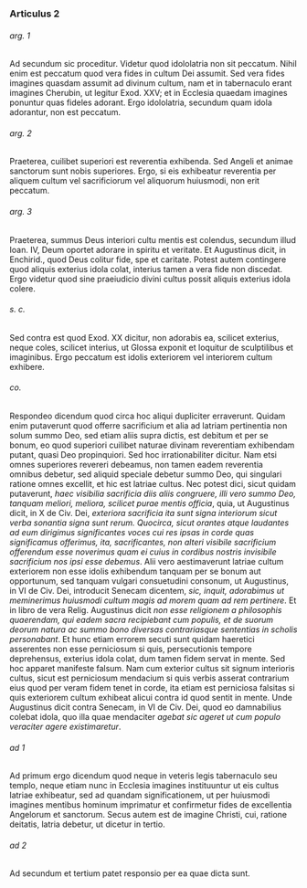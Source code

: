 ### Articulus 2

###### arg. 1
Ad secundum sic proceditur. Videtur quod idololatria non sit peccatum. Nihil enim est peccatum quod vera fides in cultum Dei assumit. Sed vera fides imagines quasdam assumit ad divinum cultum, nam et in tabernaculo erant imagines Cherubin, ut legitur Exod. XXV; et in Ecclesia quaedam imagines ponuntur quas fideles adorant. Ergo idololatria, secundum quam idola adorantur, non est peccatum.

###### arg. 2
Praeterea, cuilibet superiori est reverentia exhibenda. Sed Angeli et animae sanctorum sunt nobis superiores. Ergo, si eis exhibeatur reverentia per aliquem cultum vel sacrificiorum vel aliquorum huiusmodi, non erit peccatum.

###### arg. 3
Praeterea, summus Deus interiori cultu mentis est colendus, secundum illud Ioan. IV, Deum oportet adorare in spiritu et veritate. Et Augustinus dicit, in Enchirid., quod Deus colitur fide, spe et caritate. Potest autem contingere quod aliquis exterius idola colat, interius tamen a vera fide non discedat. Ergo videtur quod sine praeiudicio divini cultus possit aliquis exterius idola colere.

###### s. c.
Sed contra est quod Exod. XX dicitur, non adorabis ea, scilicet exterius, neque coles, scilicet interius, ut Glossa exponit et loquitur de sculptilibus et imaginibus. Ergo peccatum est idolis exteriorem vel interiorem cultum exhibere.

###### co.
Respondeo dicendum quod circa hoc aliqui dupliciter erraverunt. Quidam enim putaverunt quod offerre sacrificium et alia ad latriam pertinentia non solum summo Deo, sed etiam aliis supra dictis, est debitum et per se bonum, eo quod superiori cuilibet naturae divinam reverentiam exhibendam putant, quasi Deo propinquiori. Sed hoc irrationabiliter dicitur. Nam etsi omnes superiores revereri debeamus, non tamen eadem reverentia omnibus debetur, sed aliquid speciale debetur summo Deo, qui singulari ratione omnes excellit, et hic est latriae cultus. Nec potest dici, sicut quidam putaverunt, *haec visibilia sacrificia diis aliis congruere, illi vero summo Deo, tanquam meliori, meliora, scilicet purae mentis officia*, quia, ut Augustinus dicit, in X de Civ. Dei, *exteriora sacrificia ita sunt signa interiorum sicut verba sonantia signa sunt rerum. Quocirca, sicut orantes atque laudantes ad eum dirigimus significantes voces cui res ipsas in corde quas significamus offerimus, ita, sacrificantes, non alteri visibile sacrificium offerendum esse noverimus quam ei cuius in cordibus nostris invisibile sacrificium nos ipsi esse debemus*. Alii vero aestimaverunt latriae cultum exteriorem non esse idolis exhibendum tanquam per se bonum aut opportunum, sed tanquam vulgari consuetudini consonum, ut Augustinus, in VI de Civ. Dei, introducit Senecam dicentem, *sic, inquit, adorabimus ut meminerimus huiusmodi cultum magis ad morem quam ad rem pertinere*. Et in libro de vera Relig. Augustinus dicit *non esse religionem a philosophis quaerendam, qui eadem sacra recipiebant cum populis, et de suorum deorum natura ac summo bono diversas contrariasque sententias in scholis personabant*. Et hunc etiam errorem secuti sunt quidam haeretici asserentes non esse perniciosum si quis, persecutionis tempore deprehensus, exterius idola colat, dum tamen fidem servat in mente. Sed hoc apparet manifeste falsum. Nam cum exterior cultus sit signum interioris cultus, sicut est perniciosum mendacium si quis verbis asserat contrarium eius quod per veram fidem tenet in corde, ita etiam est perniciosa falsitas si quis exteriorem cultum exhibeat alicui contra id quod sentit in mente. Unde Augustinus dicit contra Senecam, in VI de Civ. Dei, quod eo damnabilius colebat idola, quo illa quae mendaciter *agebat sic ageret ut cum populo veraciter agere existimaretur*.

###### ad 1
Ad primum ergo dicendum quod neque in veteris legis tabernaculo seu templo, neque etiam nunc in Ecclesia imagines instituuntur ut eis cultus latriae exhibeatur, sed ad quandam significationem, ut per huiusmodi imagines mentibus hominum imprimatur et confirmetur fides de excellentia Angelorum et sanctorum. Secus autem est de imagine Christi, cui, ratione deitatis, latria debetur, ut dicetur in tertio.

###### ad 2
Ad secundum et tertium patet responsio per ea quae dicta sunt.

